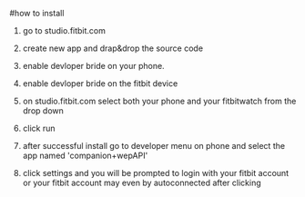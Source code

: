 #how to install

1. go to studio.fitbit.com 

2. create new app and drap&drop the source code

3. enable devloper bride on your phone.

4. enable devloper bride on the fitbit device

5. on studio.fitbit.com select both your phone and your fitbitwatch from the drop down

6. click run

7. after successful install go to developer menu on phone and select the app named 'companion+wepAPI'

8. click settings and you will be prompted to login with your fitbit account or your fitbit account may even by autoconnected after clicking

   